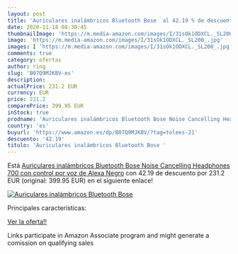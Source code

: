 ```yaml
---
layout: post
title: 'Auriculares inalámbricos Bluetooth Bose  al 42.19 % de descuento'
date: 2020-11-18 08:30:45
thumbnailImage: 'https://m.media-amazon.com/images/I/31sOk1ODXCL._SL200_.jpg'
image: 'https://m.media-amazon.com/images/I/31sOk1ODXCL._SL200_.jpg'
images: [ 'https://m.media-amazon.com/images/I/31sOk1ODXCL._SL200_.jpg' ]
comments: true
category: ofertas
author: ring
slug: 'B07Q9MJKBV-es'
description:
actualPrice: 231.2 EUR
currency: EUR
price: 231.2
comparePrice: 399.95 EUR
inStock: true
prodname: 'Auriculares inalámbricos Bluetooth Bose Noise Cancelling Headphones 700  con control por voz de Alexa  Negro'
country: 'es'
buyurl: 'https://www.amazon.es/dp/B07Q9MJKBV/?tag=tolees-21'
descuento: '42.19'
titulo: 'Auriculares inalámbricos Bluetooth Bose '
---
```


Está [Auriculares inalámbricos Bluetooth Bose Noise Cancelling Headphones 700  con control por voz de Alexa  Negro](https://www.amazon.es/dp/B07Q9MJKBV/?tag=tolees-21) con 42.19 de descuento por 231.2 EUR (original: 399.95 EUR) en el siguiente enlace!

[![Auriculares inalámbricos Bluetooth Bose ](https://m.media-amazon.com/images/I/31sOk1ODXCL._SL200_.jpg)](https://www.amazon.es/dp/B07Q9MJKBV/?tag=tolees-21)

Principales características:


[Ver la oferta!!](https://www.amazon.es/dp/B07Q9MJKBV/?tag=tolees-21)

Links participate in Amazon Associate program and might generate a comission on qualifying sales


